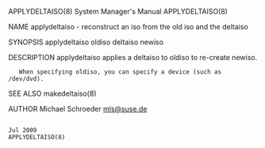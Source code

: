 APPLYDELTAISO(8)                                                                           System Manager's Manual                                                                           APPLYDELTAISO(8)



NAME
       applydeltaiso - reconstruct an iso from the old iso and the deltaiso


SYNOPSIS
       applydeltaiso oldiso deltaiso newiso


DESCRIPTION
       applydeltaiso applies a deltaiso to oldiso to re-create newiso.

       When specifying oldiso, you can specify a device (such as /dev/dvd).


SEE ALSO
       makedeltaiso(8)


AUTHOR
       Michael Schroeder <mls@suse.de>



                                                                                                   Jul 2009                                                                                  APPLYDELTAISO(8)

